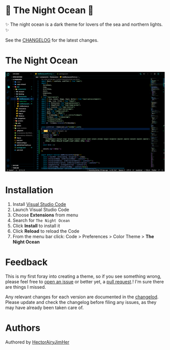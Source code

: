 # 🌌 The Night Ocean 🌌

✨ The night ocean is a dark theme for lovers of the sea and northern lights. ✨

See the [CHANGELOG](CHANGELOG.md) for the latest changes.

# The Night Ocean

![First Screen](images/1.png)

# Installation

1.  Install [Visual Studio Code](https://code.visualstudio.com/)
2.  Launch Visual Studio Code
3.  Choose **Extensions** from menu
4.  Search for `The Night Ocean`
5.  Click **Install** to install it
6.  Click **Reload** to reload the Code
7.  From the menu bar click: Code > Preferences > Color Theme > **The Night Ocean**

# Feedback

This is my first foray into creating a theme, so if you see something wrong, please feel free to [open an issue](https://github.com/HectorAiryJimHer/the-night-ocean/issues) or better yet, a [pull request](https://github.com/HectorAiryJimHer/the-night-ocean/pulls).! I'm sure there are things I missed.

Any relevant changes for each version are documented in the [changelod](CHANGELOG.md). Please update and check the changelog before filing any issues, as they may have already been taken care of.

# Authors

Authored by [HectorAiryJimHer](https://twitter.com/HectorAiryJimH)
